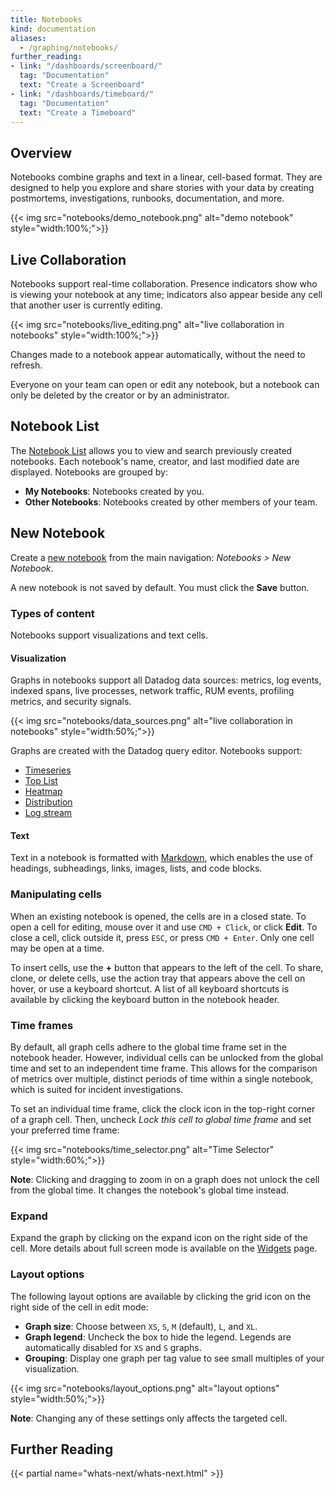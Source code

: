 ```yaml
---
title: Notebooks
kind: documentation
aliases:
  - /graphing/notebooks/
further_reading:
- link: "/dashboards/screenboard/"
  tag: "Documentation"
  text: "Create a Screenboard"
- link: "/dashboards/timeboard/"
  tag: "Documentation"
  text: "Create a Timeboard"
---
```


## Overview

Notebooks combine graphs and text in a linear, cell-based format. They are designed to help you explore and share stories with your data by creating postmortems, investigations, runbooks, documentation, and more.

{{< img src="notebooks/demo_notebook.png" alt="demo notebook"  style="width:100%;">}}

## Live Collaboration

Notebooks support real-time collaboration. Presence indicators show who is viewing your notebook at any time; indicators also appear beside any cell that another user is currently editing.

{{< img src="notebooks/live_editing.png" alt="live collaboration in notebooks"  style="width:100%;">}}

Changes made to a notebook appear automatically, without the need to refresh.

Everyone on your team can open or edit any notebook, but a notebook can only be deleted by the creator or by an administrator.

## Notebook List

The [Notebook List][1] allows you to view and search previously created notebooks. Each notebook's name, creator, and last modified date are displayed. Notebooks are grouped by:

* **My Notebooks**: Notebooks created by you.
* **Other Notebooks**: Notebooks created by other members of your team.

## New Notebook

Create a [new notebook][2] from the main navigation: *Notebooks > New Notebook*.

A new notebook is not saved by default. You must click the **Save** button.

### Types of content

Notebooks support visualizations and text cells.

#### Visualization

Graphs in notebooks support all Datadog data sources: metrics, log events, indexed spans, live processes, network traffic, RUM events, profiling metrics, and security signals.

{{< img src="notebooks/data_sources.png" alt="live collaboration in notebooks"  style="width:50%;">}}

Graphs are created with the Datadog query editor. Notebooks support:

* [Timeseries][3]
* [Top List][4]
* [Heatmap][5]
* [Distribution][6]
* [Log stream][7]

#### Text

Text in a notebook is formatted with [Markdown][8], which enables the use of headings, subheadings, links, images, lists, and code blocks.

### Manipulating cells

When an existing notebook is opened, the cells are in a closed state. To open a cell for editing, mouse over it and use `CMD + Click`, or click **Edit**. To close a cell, click outside it, press `ESC`, or press `CMD + Enter`. Only one cell may be open at a time.

To insert cells, use the **+** button that appears to the left of the cell. To share, clone, or delete cells, use the action tray that appears above the cell on hover, or use a keyboard shortcut. A list of all keyboard shortcuts is available by clicking the keyboard button in the notebook header.

### Time frames

By default, all graph cells adhere to the global time frame set in the notebook header. However, individual cells can be unlocked from the global time and set to an independent time frame. This allows for the comparison of metrics over multiple, distinct periods of time within a single notebook, which is suited for incident investigations.

To set an individual time frame, click the clock icon in the top-right corner of a graph cell. Then, uncheck *Lock this cell to global time frame* and set your preferred time frame:

{{< img src="notebooks/time_selector.png" alt="Time Selector"  style="width:60%;">}}

**Note**: Clicking and dragging to zoom in on a graph does not unlock the cell from the global time. It changes the notebook's global time instead.

### Expand

Expand the graph by clicking on the expand icon on the right side of the cell. More details about full screen mode is available on the [Widgets][9] page.

### Layout options

The following layout options are available by clicking the grid icon on the right side of the cell in edit mode:

* **Graph size**: Choose between `XS`, `S`, `M` (default), `L`, and `XL`.
* **Graph legend**: Uncheck the box to hide the legend. Legends are automatically disabled for `XS` and `S` graphs.
* **Grouping**: Display one graph per tag value to see small multiples of your visualization.

{{< img src="notebooks/layout_options.png" alt="layout options"  style="width:50%;">}}

**Note**: Changing any of these settings only affects the targeted cell.

<!--- KEEP- WILL RE-IMPLEMENT
### Link to individual cells

Copy the URL for a specific cell by clicking the chain-link icon on the right side of the cell. Direct linking is available for both visualization and Markdown cells.

When a user visits the URL for a specific cell, the notebook is opened to show the cell at the top of the viewport. Links are absolute: a cell's URL remains the same even if it is moved to a new position within the notebook.--->

## Further Reading

{{< partial name="whats-next/whats-next.html" >}}

[1]: https://app.datadoghq.com/notebook/list
[2]: https://app.datadoghq.com/notebook
[3]: /dashboards/widgets/timeseries/
[4]: /dashboards/widgets/top_list/
[5]: /dashboards/widgets/heat_map/
[6]: /dashboards/widgets/distribution/
[7]: /dashboards/widgets/log_stream/
[8]: https://daringfireball.net/projects/markdown/
[9]: /dashboards/widgets/#full-screen
